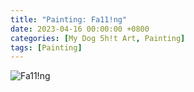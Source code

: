 ```yaml
---
title: "Painting: Fa11!ng"
date: 2023-04-16 00:00:00 +0800
categories: [My Dog 5h!t Art, Painting]
tags: [Painting]
---
```


![Fa11!ng](/assets/img/MyDogShitArt/Falling.png)
